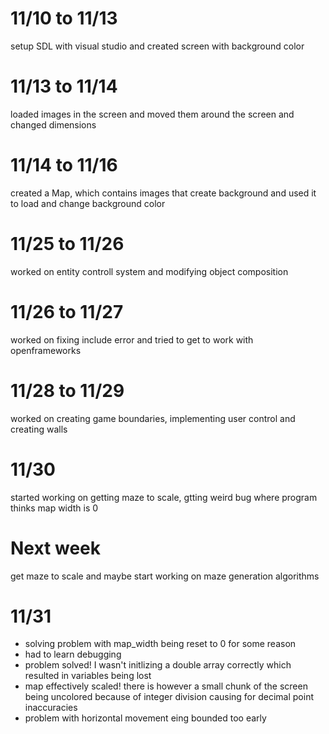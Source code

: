 

# 11/10 to 11/13
setup SDL with visual studio and created screen with background color

# 11/13 to 11/14
loaded images in the screen and moved them around the screen and changed dimensions

# 11/14 to 11/16
created a Map, which contains images that create background and used it to load and change background color

# 11/25 to 11/26
worked on entity controll system and modifying object composition

# 11/26 to 11/27
worked on fixing include error and tried to get to work with openframeworks

# 11/28 to 11/29
worked on creating game boundaries, implementing user control and creating walls

# 11/30
started working on getting maze to scale, gtting weird bug where program thinks map width is 0

# Next week
get maze to scale and maybe start working on maze generation algorithms

# 11/31

* solving problem with map_width being reset to 0 for some reason
* had to learn debugging
* problem solved! I wasn't initlizing a double array correctly which resulted in variables being lost
* map effectively scaled! there is however a small chunk of the screen being uncolored because of integer division 
causing for decimal point inaccuracies
* problem with horizontal movement eing bounded too early
